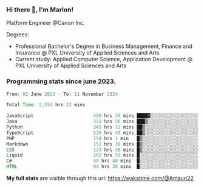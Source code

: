 
### Hi there 👋, I'm Marlon!

Platform Engineer @Canon Inc.

Degrees: 
- Professional Bachelor's Degree in Business Management, Finance and Insurance @ PXL University of Applied Sciences and Arts
- Current study: Applied Computer Science, Application Development @ PXL University of Applied Sciences and Arts

### Programming stats since june 2023.
<!--START_SECTION:waka-->

```java
From: 02 June 2023 - To: 11 November 2024

Total Time: 2,553 hrs 12 mins

JavaScript                      490 hrs 35 mins ████▓░░░░░░░░░░░░░░░░░░░░   18.89 %
Java                            351 hrs 56 mins ███▒░░░░░░░░░░░░░░░░░░░░░   13.55 %
Python                          245 hrs 12 mins ██▒░░░░░░░░░░░░░░░░░░░░░░   09.44 %
TypeScript                      235 hrs 49 mins ██▒░░░░░░░░░░░░░░░░░░░░░░   09.08 %
PHP                             154 hrs 1 min   █▒░░░░░░░░░░░░░░░░░░░░░░░   05.93 %
Markdown                        151 hrs 38 mins █▒░░░░░░░░░░░░░░░░░░░░░░░   05.84 %
CSS                             123 hrs 36 mins █▒░░░░░░░░░░░░░░░░░░░░░░░   04.76 %
Liquid                          102 hrs 58 mins █░░░░░░░░░░░░░░░░░░░░░░░░   03.96 %
C#                              98 hrs 40 mins  █░░░░░░░░░░░░░░░░░░░░░░░░   03.80 %
HTML                            94 hrs 38 mins  █░░░░░░░░░░░░░░░░░░░░░░░░   03.64 %
```

<!--END_SECTION:waka-->
**My full stats** are visible through this url: https://wakatime.com/@Amauri22
